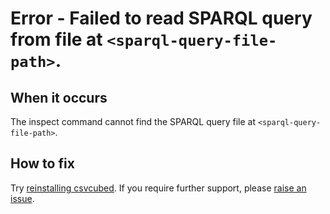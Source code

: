 # Error - Failed to read SPARQL query from file at `<sparql-query-file-path>`.

## When it occurs

The inspect command cannot find the SPARQL query file at `<sparql-query-file-path>`.

## How to fix

Try [reinstalling csvcubed](../../../quick-start/installation.md). If you require further support, please [raise an issue](../../raise-issue.md).
